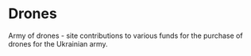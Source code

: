 # Drones
 Army of drones - site contributions to various funds for the purchase of drones for the Ukrainian army.
